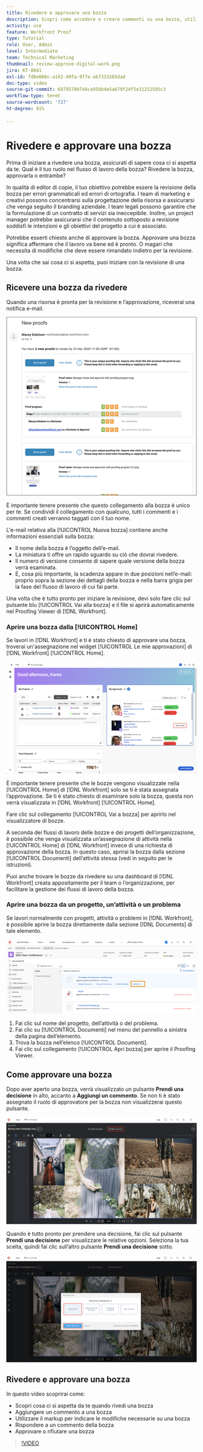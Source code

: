 ```yaml
---
title: Rivedere e approvare una bozza
description: Scopri come accedere e creare commenti su una bozza, utilizzare il markup per indicare le modifiche necessarie, rispondere ai commenti e prendere una decisione su una bozza in  [!DNL Workfront].
activity: use
feature: Workfront Proof
type: Tutorial
role: User, Admin
level: Intermediate
team: Technical Marketing
thumbnail: review-approve-digital-work.png
jira: KT-8841
exl-id: fd6e008c-a162-49fa-9f7e-ab7333165dad
doc-type: video
source-git-commit: 697957807d4ca95bb4e5ab79f24f5e31252585c3
workflow-type: tm+mt
source-wordcount: '727'
ht-degree: 91%

---
```


# Rivedere e approvare una bozza

Prima di iniziare a rivedere una bozza, assicurati di sapere cosa ci si aspetta da te. Qual è il tuo ruolo nel flusso di lavoro della bozza? Rivedere la bozza, approvarla o entrambe?

In qualità di editor di copie, il tuo obiettivo potrebbe essere la revisione della bozza per errori grammaticali ed errori di ortografia. I team di marketing e creativi possono concentrarsi sulla progettazione della risorsa e assicurarsi che venga seguito il branding aziendale. I team legali possono garantire che la formulazione di un contratto di servizi sia ineccepibile. Inoltre, un project manager potrebbe assicurarsi che il contenuto sottoposto a revisione soddisfi le intenzioni e gli obiettivi del progetto a cui è associato.

Potrebbe esserti chiesto anche di approvare la bozza. Approvare una bozza significa affermare che il lavoro va bene ed è pronto. O magari che necessita di modifiche che deve essere rimandato indietro per la revisione.

Una volta che sai cosa ci si aspetta, puoi iniziare con la revisione di una bozza.

## Ricevere una bozza da rivedere

Quando una risorsa è pronta per la revisione e l’approvazione, riceverai una notifica e-mail.

![Immagine di un messaggio e-mail di una nuova bozza che richiede la revisione e l’approvazione di due bozze in [!DNL &#x200B; Workfront].](assets/new-proof-emails.png)

È importante tenere presente che questo collegamento alla bozza è unico per te. Se condividi il collegamento con qualcuno, tutti i commenti e i commenti creati verranno taggati con il tuo nome.

L&#39;e-mail relativa alla [!UICONTROL Nuova bozza] contiene anche informazioni essenziali sulla bozza:

* Il nome della bozza è l’oggetto dell’e-mail.
* La miniatura ti offre un rapido sguardo su ciò che dovrai rivedere.
* Il numero di versione consente di sapere quale versione della bozza verrà esaminata.
* E, cosa più importante, la scadenza appare in due posizioni nell’e-mail: proprio sopra la sezione dei dettagli della bozza e nella barra grigia per la fase del flusso di lavoro di cui fai parte.

Una volta che è tutto pronto per iniziare la revisione, devi solo fare clic sul pulsante blu [!UICONTROL Vai alla bozza] e il file si aprirà automaticamente nel Proofing Viewer di [!DNL Workfront].

### Aprire una bozza dalla [!UICONTROL Home]

Se lavori in [!DNL Workfront] e ti è stato chiesto di approvare una bozza, troverai un&#39;assegnazione nel widget [!UICONTROL Le mie approvazioni] di [!DNL Workfront] [!UICONTROL Home].

![Immagine del widget [!UICONTROL Approvazioni personali] in [!DNL Workfront] [!UICONTROL Home].](assets/open-proof-from-home.png)

È importante tenere presente che le bozze vengono visualizzate nella [!UICONTROL Home] di [!DNL Workfront] solo se ti è stata assegnata l’approvazione. Se ti è stato chiesto di esaminare solo la bozza, questa non verrà visualizzata in [!DNL Workfront] [!UICONTROL Home].

Fare clic sul collegamento [!UICONTROL Vai a bozza] per aprirlo nel visualizzatore di bozze.

A seconda dei flussi di lavoro delle bozze e dei progetti dell’organizzazione, è possibile che venga visualizzata un’assegnazione di attività nella [!UICONTROL Home] di [!DNL Workfront] invece di una richiesta di approvazione della bozza. In questo caso, aprirai la bozza dalla sezione [!UICONTROL Documenti] dell’attività stessa (vedi in seguito per le istruzioni).

Puoi anche trovare le bozze da rivedere su una dashboard di [!DNL Workfront] creata appositamente per il team o l’organizzazione, per facilitare la gestione dei flussi di lavoro della bozza.

### Aprire una bozza da un progetto, un’attività o un problema

Se lavori normalmente con progetti, attività o problemi in [!DNL Workfront], è possibile aprire la bozza direttamente dalla sezione [!DNL Documents] di tale elemento.

![Immagine della sezione [!UICONTROL Documenti] disponibile in un’[!DNL &#x200B; Workfront]attività con il collegamento [!UICONTROL Apri bozza] evidenziato.](assets/open-proof-from-documents.png)

1. Fai clic sul nome del progetto, dell’attività o del problema.
2. Fai clic su [!UICONTROL Documenti] nel menu del pannello a sinistra della pagina dell’elemento.
3. Trova la bozza nell’elenco [!UICONTROL Documenti].
4. Fai clic sul collegamento [!UICONTROL Apri bozza] per aprire il Proofing Viewer.

## Come approvare una bozza

Dopo aver aperto una bozza, verrà visualizzato un pulsante **Prendi una decisione** in alto, accanto a **Aggiungi un commento**. Se non ti è stato assegnato il ruolo di approvatore per la bozza non visualizzerai questo pulsante.

![Immagine del primo pulsante Prendi una decisione.](assets/make-decision-1.png)

Quando è tutto pronto per prendere una decisione, fai clic sul pulsante **Prendi una decisione** per visualizzare le relative opzioni. Seleziona la tua scelta, quindi fai clic sull’altro pulsante **Prendi una decisione** sotto.

![Immagine del secondo pulsante Prendi una decisione.](assets/make-decision-2.png)

## Rivedere e approvare una bozza

In questo video scoprirai come:

* Scopri cosa ci si aspetta da te quando rivedi una bozza
* Aggiungere un commento a una bozza
* Utilizzare il markup per indicare le modifiche necessarie su una bozza
* Rispondere a un commento della bozza
* Approvare o rifiutare una bozza

>[!VIDEO](https://video.tv.adobe.com/v/335141/?quality=12&learn=on&enablevpops)

<!--
#### Learn more
* Create and manage proof comments
* Make decisions on a proof
* Review a static proof
* Tag users to share a proof
* Notifications for proof comments and decisions
-->

<!--
#### Guides
* Reviewing proofs in [!DNL Workfront]
* -->
